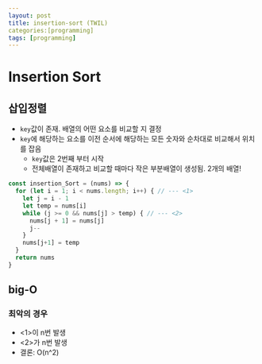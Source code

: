 ```yaml
---
layout: post
title: insertion-sort (TWIL)
categories:[programming]
tags: [programming]
---
```


# Insertion Sort

## 삽입정렬

- `key`값이 존재. 배열의 어떤 요소를 비교할 지 결정
- `key`에 해당하는 요소를 이전 순서에 해당하는 모든 숫자와 순차대로 비교해서 위치를 잡음
    - `key`값은 2번째 부터 시작
    - 전체배열이 존재하고 비교할 때마다 작은 부분배열이 생성됨. 2개의 배열!

```js
const insertion_Sort = (nums) => {
  for (let i = 1; i < nums.length; i++) { // --- <1>
    let j = i - 1
    let temp = nums[i]
    while (j >= 0 && nums[j] > temp) { // --- <2>
      nums[j + 1] = nums[j]
      j--
    }
    nums[j+1] = temp
  }
  return nums
}

```

## big-O

### 최악의 경우

- <1>이 n번 발생
- <2>가 n번 발생
- 결론: O(n^2)
